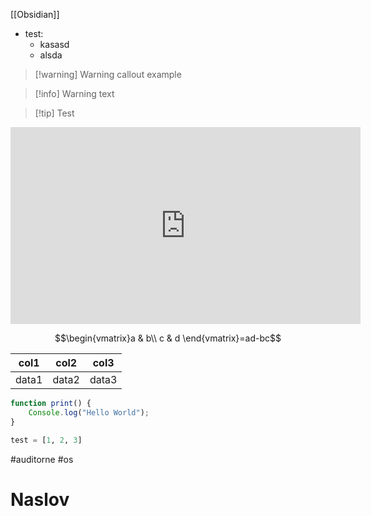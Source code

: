 [[Obsidian]]

- test:
	- kasasd
	- alsda

>[!warning] Warning
>callout example

>[!info] Warning
>text

>[!tip] Test

<iframe width="560" height="315" src="https://www.youtube.com/embed/c8gioGiwgrI" title="YouTube video player" frameborder="0" allow="accelerometer; autoplay; clipboard-write; encrypted-media; gyroscope; picture-in-picture; web-share" allowfullscreen></iframe>

$$\begin{vmatrix}a & b\\
c & d
\end{vmatrix}=ad-bc$$

| col1  | col2  | col3 |
| ----- | ----- | ---- |
| data1 | data2 | data3     |

```javascript
function print() {
	Console.log("Hello World");
}
```

```python
test = [1, 2, 3]

```

#auditorne #os

# Naslov

